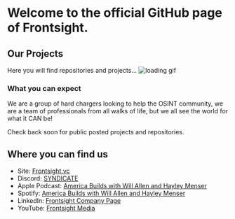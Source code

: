 # Welcome to the official GitHub page of Frontsight.

## Our Projects

Here you will find repositories and projects...
![loading gif](https://i.giphy.com/media/v1.Y2lkPTc5MGI3NjExM3RvcWlkZG81a293dWhiNDdlb3dzbjBvZTNodDAxYmM0Z2V5MTZxNyZlcD12MV9pbnRlcm5hbF9naWZfYnlfaWQmY3Q9Zw/gdqhHNbsUrwgcvAewA/giphy.gif)

### What you can expect

We are a group of hard chargers looking to help the OSINT community, we are a team of professionals from all walks of life, but we all see the world for what it CAN be!

Check back soon for public posted projects and repositories.

## Where you can find us

- Site: [Frontsight.vc](https://www.frontsight.vc/)
- Discord: [SYNDICATE](https://discord.com/invite/overt-operator-967221648635871283)
- Apple Podcast: [America Builds with Will Allen and Hayley Menser](https://podcasts.apple.com/us/podcast/america-builds/id1675629568)
- Spotify: [America Builds with Will Allen and Hayley Menser](https://open.spotify.com/show/36yFqCYCI34x5LLYsP3Dz8?si=a36ef4a7bcd64a27&nd=1&dlsi=dcd95ec2ff19469f)
- LinkedIn: [Frontsight Company Page](https://www.linkedin.com/company/frontsight-vc/)
- YouTube: [Frontsight Media](https://www.youtube.com/@FrontsightMedia)
